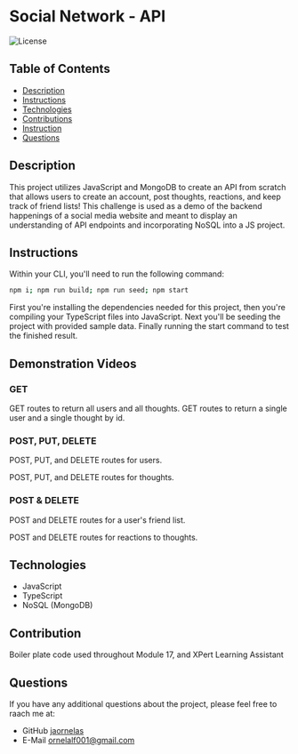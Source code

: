 # Social Network - API
![License](https://img.shields.io/badge/License-MIT-blue.svg)

## Table of Contents

- [Description](#description)
- [Instructions](#instructions)
- [Technologies](#technologies)
- [Contributions](#contributions)
- [Instruction](#instruction)
- [Questions](#questions)


## Description
This project utilizes JavaScript and MongoDB to create an API from scratch that allows users to create an account, post thoughts, reactions, and keep track of friend lists! This challenge is used as a demo of the backend happenings of a social media website and meant to display an understanding of API endpoints and incorporating NoSQL into a JS project.


## Instructions

Within your CLI, you'll need to run the following command:

```bash
npm i; npm run build; npm run seed; npm start 
```

First you're installing the dependencies needed for this project, then you're compiling your TypeScript files into JavaScript. 
Next you'll be seeding the project with provided sample data. Finally running the start command to test the finished result. 

## Demonstration Videos

### GET

GET routes to return all users and all thoughts.
GET routes to return a single user and a single thought by id.

### POST, PUT, DELETE

POST, PUT, and DELETE routes for users.


POST, PUT, and DELETE routes for thoughts.

### POST & DELETE

POST and DELETE routes for a user's friend list.


POST and DELETE routes for reactions to thoughts.
## Technologies
* JavaScript
* TypeScript
* NoSQL (MongoDB)

## Contribution
Boiler plate code used throughout Module 17, and XPert Learning Assistant

## Questions 
If you have any additional questions about the project, please feel free to raach me at: 
- GitHub [jaornelas](https://github.com/jaornelas)
- E-Mail [ornelalf001@gmail.com](mailto:ornelalf001@gmail.com)







